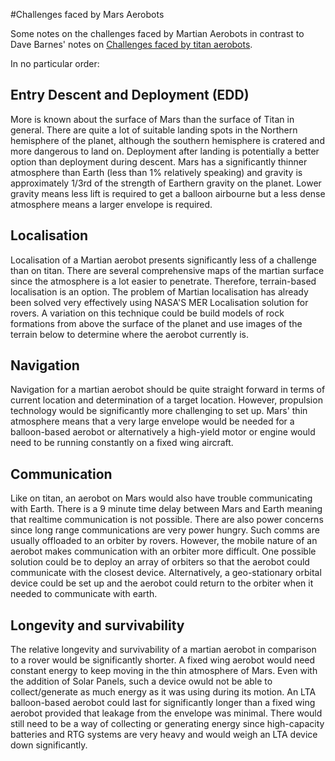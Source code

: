 #Challenges faced by Mars Aerobots

Some notes on the challenges faced by Martian Aerobots in contrast to Dave
Barnes' notes on [Challenges faced by titan aerobots](http://www.aber.ac.uk/~dcswww/Dept/Teaching/CourseNotes/current/CS36510/Titan%20Aerobot%20Notes.pdf).

In no particular order:

## Entry Descent and Deployment (EDD)

More is known about the surface of Mars than the surface of Titan in general.
There are quite a lot of suitable landing spots in the Northern hemisphere of
the planet, although the southern hemisphere is cratered and more dangerous to
land on. Deployment after landing is potentially a better option than
deployment during descent. Mars has a significantly thinner atmosphere than
Earth (less than 1% relatively speaking) and gravity is approximately 1/3rd of
the strength of Earthern gravity on the planet. Lower gravity means less lift
is required to get a balloon airbourne but a less dense atmosphere means a
larger envelope is required.

## Localisation

Localisation of a Martian aerobot presents significantly less of a challenge
than on titan. There are several comprehensive maps of the martian surface
since the atmosphere is a lot easier to penetrate. Therefore, terrain-based
localisation is an option. The problem of Martian localisation has already been
solved very effectively using NASA'S MER Localisation solution for rovers. A
variation on this technique could be build models of rock formations from above
the surface of the planet and use images of the terrain below to determine
where the aerobot currently is.

## Navigation

Navigation for a martian aerobot should be quite straight forward in terms of
current location and determination of a target location. However, propulsion
technology would be significantly more challenging to set up. Mars' thin
atmosphere means that a very large envelope would be needed for a balloon-based
aerobot or alternatively a high-yield motor or engine would need to be running
constantly on a fixed wing aircraft. 

## Communication 

Like on titan, an aerobot on Mars would also have trouble communicating with
Earth. There is a 9 minute time delay between Mars and Earth meaning that
realtime communication is not possible. There are also power concerns since
long range communications are very power hungry. Such comms are usually
offloaded to an orbiter by rovers. However, the mobile nature of an aerobot
makes communication with an orbiter more difficult. One possible solution could be
to deploy an array of orbiters so that the aerobot could communicate with the
closest device. Alternatively, a geo-stationary orbital device could be set up
and the aerobot could return to the orbiter when it needed to communicate with
earth.

## Longevity and survivability

The relative longevity and survivability of a martian aerobot in comparison to
a rover would be significantly shorter. A fixed wing aerobot would need
constant energy to keep moving in the thin atmosphere of Mars. Even with the
addition of Solar Panels, such a device owuld not be able to collect/generate
as much energy as it was using during its motion. An LTA balloon-based aerobot
could last for significantly longer than a fixed wing aerobot provided that
leakage from the envelope was minimal. There would still need to be a way of
collecting or generating energy since high-capacity batteries and RTG systems
are very heavy and would weigh an LTA device down significantly.

